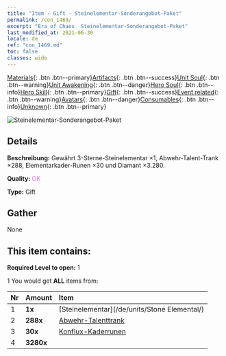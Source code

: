 ```yaml
---
title: "Item - Gift - Steinelementar-Sonderangebot-Paket"
permalink: /con_1469/
excerpt: "Era of Chaos  Steinelementar-Sonderangebot-Paket"
last_modified_at: 2021-06-30
locale: de
ref: "con_1469.md"
toc: false
classes: wide
---
```

 [Materials](/ItemsDE/){: .btn .btn--primary}[Artifacts](/ItemsDE/Artifacts/){: .btn .btn--success}[Unit Soul](/ItemsDE/UnitSoul/){: .btn .btn--warning}[Unit Awakening](/ItemsDE/UnitAwakening/){: .btn .btn--danger}[Hero Soul](/ItemsDE/HeroSoul/){: .btn .btn--info}[Hero Skill](/ItemsDE/HeroSkill/){: .btn .btn--primary}[Gift](/ItemsDE/Gift/){: .btn .btn--success}[Event related](/ItemsDE/Events/){: .btn .btn--warning}[Avatars](/ItemsDE/Avatars/){: .btn .btn--danger}[Consumables](/ItemsDE/Consumables/){: .btn .btn--info}[Unknown](/ItemsDE/Unknown/){: .btn .btn--primary}

 ![Steinelementar-Sonderangebot-Paket](/images/t/i_907083.png)

## Details
 **Beschreibung:** Gewährt 3-Sterne-Steinelementar ×1, Abwehr-Talent-Trank ×288, Elementarkader-Runen ×30 und Diamant ×3.280.

 **Quality:** <span style="color: #DA70D6">OK</span>

 **Type:** Gift

## Gather

  None

## This item contains:

 **Required Level to open:** 1

 1 You would get **ALL** items  from:

  | Nr | Amount |     Item    |
  |:---|:-------|:------------|
  | 1 |  **1x** | [Steinelementar](/de/units/Stone Elemental/) |  | 
  | 2 |  **288x** | [Abwehr-Talenttrank](/ItemsDE/con_787/) |  | 
  | 3 |  **30x** | [Konflux-Kaderrunen](/ItemsDE/con_791/) |  | 
  | 4 |  **3280x** | <i class="fas fa-gem"/> |  | 
